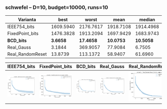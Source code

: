 ### schwefel – D=10, budget=10000, runs=10

| Varianta | best | worst | mean | median | std |
|-----------|-------|-------|------|--------|------|
| IEEE754_bits | 1609.5940 | 2176.7617 | 1918.7108 | 1914.4968 | 172.4852 |
| FixedPoint_bits | 1476.3828 | 1913.2094 | 1697.9429 | 1683.9743 | 138.3659 |
| **BCD_bits** | **3.6658** | **17.4658** | **10.0753** | **10.5058** | **4.7065** |
| Real_Gauss | 3.1844 | 369.9057 | 77.9084 | 6.7505 | 123.2230 |
| Real_RandomReset | 13.8739 | 113.1372 | 58.9407 | 61.6960 | 25.2869 |

| IEEE754_bits | FixedPoint_bits | BCD_bits | Real_Gauss | Real_RandomReset |
| --- | --- | --- | --- | --- |
| ![IEEE754_bits](IEEE754_bits.png) | ![FixedPoint_bits](FixedPoint_bits.png) | ![BCD_bits](BCD_bits.png) | ![Real_Gauss](Real_Gauss.png) | ![Real_RandomReset](Real_RandomReset.png) |
